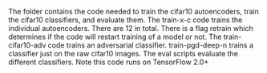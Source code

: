 The folder contains the code needed to train the cifar10 autoencoders, train the cifar10 classifiers, and evaluate them. The train-x-c code trains the individual autoencoders. There are 12 in total. There is a flag retrain which determines if the code will restart training of a model or not. The train-cifar10-adv code trains an adversarial classifier. train-pgd-deep-n trains a classifier just on the raw cifar10 images. The eval scripts evaluate the different classifiers. Note this code runs on TensorFlow 2.0+